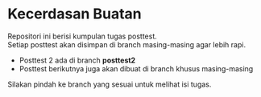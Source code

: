 # Kecerdasan Buatan

Repositori ini berisi kumpulan tugas posttest.  
Setiap posttest akan disimpan di branch masing-masing agar lebih rapi.

- Posttest 2 ada di branch **posttest2**  
- Posttest berikutnya juga akan dibuat di branch khusus masing-masing  

Silakan pindah ke branch yang sesuai untuk melihat isi tugas.
